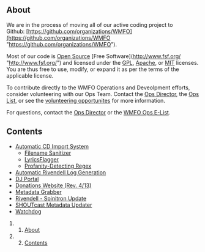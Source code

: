 About
-----

We are in the process of moving all of our active coding project to Github: [https://github.com/organizations/WMFO](https://github.com/organizations/WMFO "https://github.com/organizations/WMFO").

Most of our code is [Open Source](http://opensource.org/ "http://opensource.org/") [Free Software](http://www.fsf.org/ "http://www.fsf.org/") and licensed under the [GPL](http://www.gnu.org/copyleft/gpl.html "http://www.gnu.org/copyleft/gpl.html"), [Apache](http://www.apache.org/licenses/LICENSE-2.0.html "http://www.apache.org/licenses/LICENSE-2.0.html"), or [MIT](http://opensource.org/licenses/MIT "http://opensource.org/licenses/MIT") licenses. You are thus free to use, modify, or expand it as per the terms of the applicable license.

To contribute directly to the WMFO Operations and Deveolpment efforts, consider volunteering with our Ops Team. Contact the [Ops Director](https://wiki.wmfo.org/Executive_Board/Operations_Dept. "Operations Dept."), the [Ops List](https://wiki.wmfo.org/Staff_Info/Staff_Newsgroups "Staff Newsgroups"), or see the [volunteering opportunites](https://wiki.wmfo.org/Staff_Info/Volunteering/Opportunities "Opportunities") for more information.

For questions, contact the [Ops Director](https://wiki.wmfo.org/Executive_Board/Operations_Dept. "Operations Dept.") or the [WMFO Ops E-List](https://wiki.wmfo.org/Staff_Info/Staff_Newsgroups "Staff Newsgroups").

Contents
--------

-   [Automatic CD Import System](https://wiki.wmfo.org/Operations/Station_Architecture_Overview/Code/Automatic_CD_Import_System "Operations/Station_Architecture_Overview/Code/Automatic_CD_Import_System")
    -   [Filename Sanitizer](https://wiki.wmfo.org/Operations/Station_Architecture_Overview/Code/Automatic_CD_Import_System/Filename_Sanitizer "Operations/Station_Architecture_Overview/Code/Automatic_CD_Import_System/Filename_Sanitizer")
    -   [LyricsFlagger](https://wiki.wmfo.org/Operations/Station_Architecture_Overview/Code/Automatic_CD_Import_System/LyricsChecker "Operations/Station_Architecture_Overview/Code/Automatic_CD_Import_System/LyricsChecker")
    -   [Profanity-Detecting Regex](https://wiki.wmfo.org/Operations/Station_Architecture_Overview/Code/Automatic_CD_Import_System/Profanity-Detecting_Regex "Operations/Station_Architecture_Overview/Code/Automatic_CD_Import_System/Profanity-Detecting_Regex")
-   [Automatic Rivendell Log Generation](https://wiki.wmfo.org/Operations/Station_Architecture_Overview/Code/Automatic_Rivendell_Log_Generation "Operations/Station_Architecture_Overview/Code/Automatic_Rivendell_Log_Generation")
-   [DJ Portal](https://wiki.wmfo.org/Operations/Station_Architecture_Overview/Code/DJ_Portal "Operations/Station_Architecture_Overview/Code/DJ_Portal")
-   [Donations Website (Rev. 4/13)](https://wiki.wmfo.org/Operations/Station_Architecture_Overview/Code/Donations_Website_(Rev._4%2F%2F13) "Operations/Station_Architecture_Overview/Code/Donations_Website_(Rev._4//13)")
-   [Metadata Grabber](https://wiki.wmfo.org/Operations/Station_Architecture_Overview/Code/Metadata_Grabber "Operations/Station_Architecture_Overview/Code/Metadata_Grabber")
-   [Rivendell - Spinitron Update](https://wiki.wmfo.org/Operations/Station_Architecture_Overview/Code/Rivendell_-_Spinitron_Update "Operations/Station_Architecture_Overview/Code/Rivendell_-_Spinitron_Update")
-   [SHOUTcast Metadata Updater](https://wiki.wmfo.org/Operations/Station_Architecture_Overview/Code/SHOUTcast_Metadata_Updater "Operations/Station_Architecture_Overview/Code/SHOUTcast_Metadata_Updater")
-   [Watchdog](https://wiki.wmfo.org/Operations/Station_Architecture_Overview/Code/Watchdog "Operations/Station_Architecture_Overview/Code/Watchdog")

1.  1. [About](#About)
2.  2. [Contents](#Contents)

